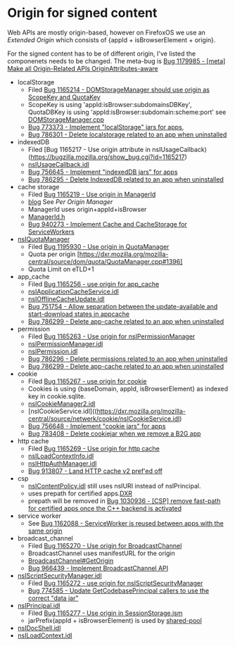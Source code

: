 # Origin for signed content
Web APIs are mostly origin-based, however on FirefoxOS we use an *Extended Origin* which consists of
{appId + isBrowserElement + origin}.

For the signed content has to be of different origin, I've listed the componenets needs to be changed.
The meta-bug is [Bug 1179985 - [meta] Make all Origin-Related APIs OriginAttributes-aware](https://bugzilla.mozilla.org/show_bug.cgi?id=1179985)

* localStorage
  * Filed [Bug 1165214 - DOMStorageManager should use origin as ScopeKey and QuotaKey](https://bugzilla.mozilla.org/show_bug.cgi?id=1165214)
  * ScopeKey is using 'appId:isBrowser:subdomainsDBKey', QuotaDBKey is using 'appId:isBrowser:subdomain:scheme:port'
    see [DOMStorageManager.cpp](https://dxr.mozilla.org/mozilla-central/source/dom/storage/DOMStorageManager.cpp)
  * [Bug 773373 - Implement "localStorage" jars for apps](https://bugzilla.mozilla.org/show_bug.cgi?id=773373),
  * [Bug 786301 - Delete localstorage related to an app when uninstalled](https://bugzilla.mozilla.org/show_bug.cgi?id=786301)
* indexedDB
  * Filed [Bug 1165217 - Use origin attribute in nsIUsageCallback)(https://bugzilla.mozilla.org/show_bug.cgi?id=1165217)
  * [nsIUsageCallback.idl](https://dxr.mozilla.org/mozilla-central/source/dom/quota/nsIUsageCallback.idl)
  * [Bug 756645  - Implement "indexedDB jars" for apps](https://bugzilla.mozilla.org/show_bug.cgi?id=756645)
  * [Bug 786295 - Delete IndexedDB related to an app when uninstalled](https://bugzilla.mozilla.org/show_bug.cgi?id=786295)
* cache storage
  * Filed [Bug 1165219 - Use origin in ManagerId](https://bugzilla.mozilla.org/show_bug.cgi?id=1165219)
  * [blog](https://blog.wanderview.com/blog/2014/12/08/implementing-the-serviceworker-cache-api-in-gecko/) See *Per Origin Manager*
  * ManagerId uses origin+appId+isBrowser
  * [ManagerId.h](https://dxr.mozilla.org/mozilla-central/source/dom/cache/ManagerId.h)
  * [Bug 940273 - Implement Cache and CacheStorage for ServiceWorkers](https://bugzilla.mozilla.org/show_bug.cgi?id=940273)
* [nsIQuotaManager](https://dxr.mozilla.org/mozilla-central/source/dom/quota/nsIQuotaManager.idl)
  * Filed [Bug 1195930 - Use origin in QuotaManager ](https://bugzilla.mozilla.org/show_bug.cgi?id=1195930)
  * Quota per origin [https://dxr.mozilla.org/mozilla-central/source/dom/quota/QuotaManager.cpp#1396]
  * Quota Limit on eTLD+1
* app_cache
  * Filed [Bug 1165256 - use origin for app_cache](https://bugzilla.mozilla.org/show_bug.cgi?id=1165256)
  * [nsIApplicationCacheService.idl](https://dxr.mozilla.org/mozilla-central/source/netwerk/base/nsIApplicationCacheService.idl)
  * [nsIOfflineCacheUpdate.idl](https://dxr.mozilla.org/mozilla-central/source/uriloader/prefetch/nsIOfflineCacheUpdate.idl)
  * [Bug 751754 - Allow separation between the update-available and start-download states in appcache](https://bugzilla.mozilla.org/show_bug.cgi?id=751754)
  * [Bug 786299 - Delete app-cache related to an app when uninstalled](https://bugzilla.mozilla.org/show_bug.cgi?id=786299)
* permission
  * Filed [Bug 1165263 - Use origin for nsIPermissionManager](https://bugzilla.mozilla.org/show_bug.cgi?id=1165263)
  * [nsIPermissionManager.idl](https://dxr.mozilla.org/mozilla-central/source/netwerk/base/nsIPermissionManager.idl)
  * [nsIPermission.idl](https://dxr.mozilla.org/mozilla-central/source/netwerk/base/nsIPermission.idl)
  * [Bug 786296 - Delete permissions related to an app when uninstalled](https://bugzilla.mozilla.org/show_bug.cgi?id=786296)
  * [Bug 786299 - Delete app-cache related to an app when uninstalled](https://bugzilla.mozilla.org/show_bug.cgi?id=786299)
* cookie
  * Filed [Bug 1165267 - use origin for cookie](https://bugzilla.mozilla.org/show_bug.cgi?id=1165267)
  * Cookies is using {baseDomain, appId, isBrowserElement} as indexed key in cookie.sqlite.
  * [nsICookieManager2.idl](https://dxr.mozilla.org/mozilla-central/source/netwerk/cookie/nsICookieManager2.idl)
  * [nsICookieService.idl]((https://dxr.mozilla.org/mozilla-central/source/netwerk/cookie/nsICookieService.idl)
  * [Bug 756648 - Implement "cookie jars" for apps](https://bugzilla.mozilla.org/show_bug.cgi?id=756648)
  * [Bug 783408 - Delete cookiejar when we remove a B2G app](https://bugzilla.mozilla.org/show_bug.cgi?id=783408)
* http cache
  * Filed [Bug 1165269 - Use origin for http cache](https://bugzilla.mozilla.org/show_bug.cgi?id=1165269)
  * [nsILoadContextInfo.idl](https://dxr.mozilla.org/mozilla-central/source/netwerk/base/nsILoadContextInfo.idl)
  * [nsIHttpAuthManager.idl](https://dxr.mozilla.org/mozilla-central/source/netwerk/protocol/http/nsIHttpAuthManager.idl)
  * [Bug 913807 - Land HTTP cache v2 pref'ed off](https://bugzilla.mozilla.org/show_bug.cgi?id=913807)
* csp
  * [nsIContentPolicy.idl](https://dxr.mozilla.org/mozilla-central/source/dom/base/nsIContentPolicy.idl) still uses nsIURI instead of nsIPrincipal.
  * uses prepath for certified apps.[DXR](https://dxr.mozilla.org/mozilla-central/source/dom/security/nsCSPService.cpp#147)
  * prepath will be removed in [Bug 1030936 - \[CSP\] remove fast-path for certified apps once the C++ backend is activated](https://bugzilla.mozilla.org/show_bug.cgi?id=1030936)
* service worker
  * See [Bug 1162088 - ServiceWorker is reused between apps with the same origin](https://bugzilla.mozilla.org/show_bug.cgi?id=1162088)
* broadcast_channel
  * Filed [Bug 1165270 - Use origin for BroadcastChannel](https://bugzilla.mozilla.org/show_bug.cgi?id=1165270)
  * BroadcastChannel uses manifestURL for the origin
  * [BroadcastChannel#GetOrigin](https://dxr.mozilla.org/mozilla-central/source/dom/broadcastchannel/BroadcastChannel.cpp#53)
  * [Bug 966439 - Implement BroadcastChannel API](https://bugzilla.mozilla.org/show_bug.cgi?id=966439)
* [nsIScriptSecurityManager.idl](https://dxr.mozilla.org/mozilla-central/source//caps/nsIScriptSecurityManager.idl)
  * Filed [Bug 1165272 - use origin for nsIScriptSecurityManager](https://bugzilla.mozilla.org/show_bug.cgi?id=1165272)
  * [Bug 774585 - Update GetCodebasePrincipal callers to use the correct "data jar"](https://bugzilla.mozilla.org/show_bug.cgi?id=774585)
* [nsIPrincipal.idl](https://dxr.mozilla.org/mozilla-central/source/caps/nsIPrincipal.idl)
  * Filed [Bug 1165277 - Use origin in SessionStorage.jsm](https://bugzilla.mozilla.org/show_bug.cgi?id=1165277)
  * jarPrefix(appId + isBrowserElement) is used by [shared-pool](https://bugzilla.mozilla.org/show_bug.cgi?id=785884)
* [nsIDocShell.idl](https://dxr.mozilla.org/mozilla-central/source/docshell/base/nsIDocShell.idl)
* [nsILoadContext.idl](https://dxr.mozilla.org/mozilla-central/source/docshell/base/nsILoadContext.idl)

